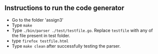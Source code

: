 Instructions to run the code generator
------------------------------

* Go to the folder 'assign3'
* Type `make`
* Type `./bin/parser ./test/testfile.go`. Replace `testfile` with any of the file present in test folder.
* type `firefox testfile.html`
* Type `make clean` after successfully testing the parser.

